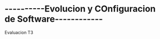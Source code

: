 ----------Evolucion y COnfiguracion de Software------------
=====================================
Evaluacion T3

